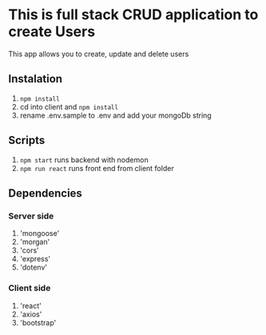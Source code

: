 # This is full stack CRUD application to create Users

This app allows you to create, update and delete users

## Instalation

1. `npm install`
2. cd into client and `npm install`
3. rename .env.sample to .env and add your mongoDb string

## Scripts

1. `npm start` runs backend with nodemon
2. `npm run react` runs front end from client folder

## Dependencies

### Server side

1. 'mongoose'
2. 'morgan'
3. 'cors'
4. 'express'
5. 'dotenv'

### Client side

1. 'react'
2. 'axios'
3. 'bootstrap'
